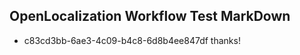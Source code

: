 ## OpenLocalization Workflow Test MarkDown

* c83cd3bb-6ae3-4c09-b4c8-6d8b4ee847df 
thanks!



<!--HONumber=Jan16_HO2-->

